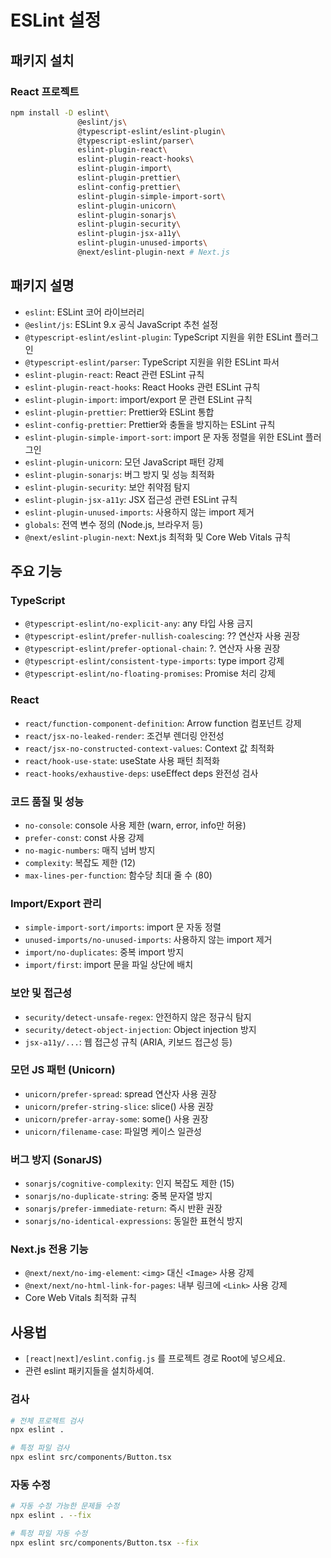 # ESLint 설정

## 패키지 설치

### React 프로젝트

```bash
npm install -D eslint\
               @eslint/js\
               @typescript-eslint/eslint-plugin\
               @typescript-eslint/parser\
               eslint-plugin-react\
               eslint-plugin-react-hooks\
               eslint-plugin-import\
               eslint-plugin-prettier\
               eslint-config-prettier\
               eslint-plugin-simple-import-sort\
               eslint-plugin-unicorn\
               eslint-plugin-sonarjs\
               eslint-plugin-security\
               eslint-plugin-jsx-a11y\
               eslint-plugin-unused-imports\
               @next/eslint-plugin-next # Next.js
```

## 패키지 설명

- `eslint`: ESLint 코어 라이브러리
- `@eslint/js`: ESLint 9.x 공식 JavaScript 추천 설정
- `@typescript-eslint/eslint-plugin`: TypeScript 지원을 위한 ESLint 플러그인
- `@typescript-eslint/parser`: TypeScript 지원을 위한 ESLint 파서
- `eslint-plugin-react`: React 관련 ESLint 규칙
- `eslint-plugin-react-hooks`: React Hooks 관련 ESLint 규칙
- `eslint-plugin-import`: import/export 문 관련 ESLint 규칙
- `eslint-plugin-prettier`: Prettier와 ESLint 통합
- `eslint-config-prettier`: Prettier와 충돌을 방지하는 ESLint 규칙
- `eslint-plugin-simple-import-sort`: import 문 자동 정렬을 위한 ESLint 플러그인
- `eslint-plugin-unicorn`: 모던 JavaScript 패턴 강제
- `eslint-plugin-sonarjs`: 버그 방지 및 성능 최적화
- `eslint-plugin-security`: 보안 취약점 탐지
- `eslint-plugin-jsx-a11y`: JSX 접근성 관련 ESLint 규칙
- `eslint-plugin-unused-imports`: 사용하지 않는 import 제거
- `globals`: 전역 변수 정의 (Node.js, 브라우저 등)
- `@next/eslint-plugin-next`: Next.js 최적화 및 Core Web Vitals 규칙

## 주요 기능

### TypeScript 

- `@typescript-eslint/no-explicit-any`: any 타입 사용 금지
- `@typescript-eslint/prefer-nullish-coalescing`: ?? 연산자 사용 권장
- `@typescript-eslint/prefer-optional-chain`: ?. 연산자 사용 권장
- `@typescript-eslint/consistent-type-imports`: type import 강제
- `@typescript-eslint/no-floating-promises`: Promise 처리 강제

### React

- `react/function-component-definition`: Arrow function 컴포넌트 강제
- `react/jsx-no-leaked-render`: 조건부 렌더링 안전성
- `react/jsx-no-constructed-context-values`: Context 값 최적화
- `react/hook-use-state`: useState 사용 패턴 최적화
- `react-hooks/exhaustive-deps`: useEffect deps 완전성 검사

### 코드 품질 및 성능

- `no-console`: console 사용 제한 (warn, error, info만 허용)
- `prefer-const`: const 사용 강제
- `no-magic-numbers`: 매직 넘버 방지
- `complexity`: 복잡도 제한 (12)
- `max-lines-per-function`: 함수당 최대 줄 수 (80)

### Import/Export 관리

- `simple-import-sort/imports`: import 문 자동 정렬
- `unused-imports/no-unused-imports`: 사용하지 않는 import 제거
- `import/no-duplicates`: 중복 import 방지
- `import/first`: import 문을 파일 상단에 배치

### 보안 및 접근성

- `security/detect-unsafe-regex`: 안전하지 않은 정규식 탐지
- `security/detect-object-injection`: Object injection 방지
- `jsx-a11y/...`: 웹 접근성 규칙 (ARIA, 키보드 접근성 등)

### 모던 JS 패턴 (Unicorn)

- `unicorn/prefer-spread`: spread 연산자 사용 권장
- `unicorn/prefer-string-slice`: slice() 사용 권장
- `unicorn/prefer-array-some`: some() 사용 권장
- `unicorn/filename-case`: 파일명 케이스 일관성

### 버그 방지 (SonarJS)

- `sonarjs/cognitive-complexity`: 인지 복잡도 제한 (15)
- `sonarjs/no-duplicate-string`: 중복 문자열 방지
- `sonarjs/prefer-immediate-return`: 즉시 반환 권장
- `sonarjs/no-identical-expressions`: 동일한 표현식 방지

### Next.js 전용 기능

- `@next/next/no-img-element`: `<img>` 대신 `<Image>` 사용 강제
- `@next/next/no-html-link-for-pages`: 내부 링크에 `<Link>` 사용 강제
- Core Web Vitals 최적화 규칙

## 사용법

- `[react|next]/eslint.config.js` 를 프로젝트 경로 Root에 넣으세요.
- 관련 eslint 패키지들을 설치하세여.

### 검사

```bash
# 전체 프로젝트 검사
npx eslint .

# 특정 파일 검사
npx eslint src/components/Button.tsx
```

### 자동 수정

```bash
# 자동 수정 가능한 문제들 수정
npx eslint . --fix

# 특정 파일 자동 수정
npx eslint src/components/Button.tsx --fix
```
